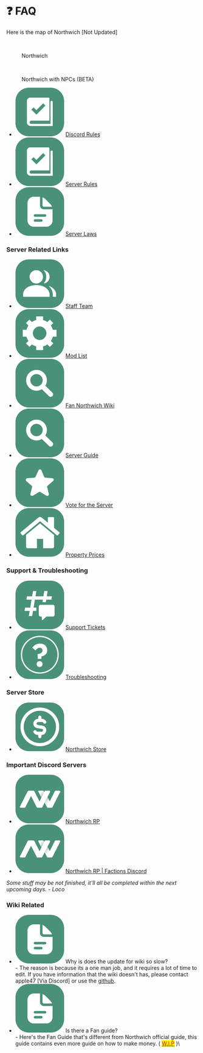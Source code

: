 # ❓ FAQ

Here is the map of Northwich \[Not Updated]

<div align="left" data-full-width="true">

<figure><img src="../.gitbook/assets/Map.png" alt="" width="375"><figcaption><p>Northwich</p></figcaption></figure>

 

<figure><img src="../.gitbook/assets/image_2023-07-22_132648318.png" alt="" width="375"><figcaption><p>Northwich with NPCs (BETA)</p></figcaption></figure>

</div>

* &#x20;<img src="../.gitbook/assets/nw_rules.png" alt="" data-size="line"> [Discord Rules](https://discord.com/channels/456473184728776724/1050504178348331079/1097818797802541066)
* &#x20;<img src="../.gitbook/assets/nw_rules (1).png" alt="" data-size="line"> [Server Rules](https://docs.google.com/document/d/1UVJA9mqcAhY-b6Jk1aHfjrTffg0Fv4luta-QvPkOAGU)
* &#x20;<img src="../.gitbook/assets/nw_document.png" alt="" data-size="line"> [Server Laws](https://docs.google.com/document/d/1\_PdIbwFL4SzmiZMfPgcp6xFsFX-uKJLkpz7hvzlQ\_O0)

### Server Related Links

* <img src="../.gitbook/assets/nw_user.png" alt="" data-size="line"> [Staff Team](https://docs.google.com/spreadsheets/d/1SGV03Xm\_\_ADFHnq-e7KhRImln1vKRIQ8IbYjGmEZ3D0)
* <img src="../.gitbook/assets/nw_settings.png" alt="" data-size="line"> [Mod List](https://steamcommunity.com/sharedfiles/filedetails/?id=3026038523)
* <img src="../.gitbook/assets/nw_search.png" alt="" data-size="line"> [Fan Northwich Wiki](https://wiki.northwichrp.com/)
* <img src="../.gitbook/assets/nw_search (1).png" alt="" data-size="line"> [Server Guide](https://docs.google.com/document/d/1nUtOl-F6\_FO0jUrztToXxhcnQKgD7FzFOfrgl5LnPOo)
* <img src="../.gitbook/assets/nw_star.png" alt="" data-size="line"> [Vote for the Server](https://unturned-servers.net/server/320399/vote/)
* <img src="../.gitbook/assets/nw_building.png" alt="" data-size="line"> [Property Prices](https://discord.com/channels/456473184728776724/1050504236053573693)

### Support & Troubleshooting

* <img src="../.gitbook/assets/nw_thread.png" alt="" data-size="line"> [Support Tickets](https://discord.com/channels/456473184728776724/1050496559973941278/1051530213135220767)
* <img src="../.gitbook/assets/nw_faq.png" alt="" data-size="line"> [Troubleshooting](https://discord.com/channels/456473184728776724/1145452272998948964)

### Server Store

* <img src="../.gitbook/assets/nw_money.png" alt="" data-size="line"> [Northwich Store](https://store.northwichrp.com/)

### Important Discord Servers

* <img src="../.gitbook/assets/nw_nw.png" alt="" data-size="line"> [Northwich RP](https://discord.gg/northwich)
* <img src="../.gitbook/assets/nw_nw (1).png" alt="" data-size="line"> [Northwich RP | Factions Discord](https://discord.gg/F2qn73HxNK)

_Some stuff may be not finished, it'll all be completed within the next upcoming days. - Loco_

### Wiki Related

* <img src="../.gitbook/assets/nw_document (1).png" alt="" data-size="line"> Why is does the update for wiki so slow?\
  \- The reason is because its a one man job, and it requires a lot of time to edit. If you have information that the wiki doesn't has, please contact apple47 \[Via Discord] or use the [github](https://github.com/Apple2452424/GitBook/issues).
* <img src="../.gitbook/assets/nw_document (2).png" alt="" data-size="line"> Is there a Fan guide?\
  \- Here's the Fan Guide that's different from Northwich official guide, this guide contains even more guide on how to make money.  ( [<mark style="color:red;">W.I.P</mark>](http://127.0.0.1:5000/o/zv1QLXVIh7L4jgOMPlaX/s/okJW3rnXfN2zsjtYLUbd/) )\
